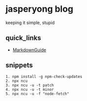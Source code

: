 # jasperyong blog
keeping it simple, stupid

## quick_links
- [MarkdownGuide](https://www.markdownguide.org/basic-syntax/)

## snippets
```
1. npm install -g npm-check-updates
2. npx ncu
3. npx ncu -u -t patch
4. npx ncu -u -t minor
5. npx ncu -u -f "node-fetch"
```